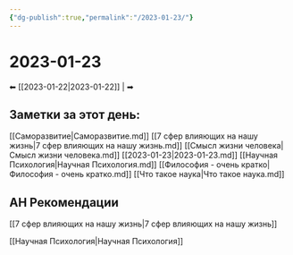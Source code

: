 ```yaml
---
{"dg-publish":true,"permalink":"/2023-01-23/"}
---
```


# 2023-01-23
⬅ [[2023-01-22\|2023-01-22]] |  ➡
## Заметки за этот день:

[[Саморазвитие\|Саморазвитие.md]]
[[7 сфер влияющих на нашу жизнь\|7 сфер влияющих на нашу жизнь.md]]
[[Смысл жизни человека\|Смысл жизни человека.md]]
[[2023-01-23\|2023-01-23.md]]
[[Научная Психология\|Научная Психология.md]]
[[Философия - очень кратко\|Философия - очень кратко.md]]
[[Что такое наука\|Что такое наука.md]]


## АН Рекомендации

[[7 сфер влияющих на нашу жизнь\|7 сфер влияющих на нашу жизнь]]

[[Научная Психология\|Научная Психология]]





